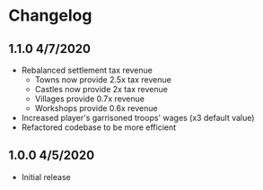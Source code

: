 # Changelog

## 1.1.0   4/7/2020
- Rebalanced settlement tax revenue
  - Towns now provide 2.5x tax revenue
  - Castles now provide 2x tax revenue
  - Villages provide 0.7x revenue
  - Workshops provide 0.6x revenue
- Increased player's garrisoned troops' wages (x3 default value)
- Refactored codebase to be more efficient

## 1.0.0   4/5/2020
- Initial release